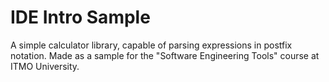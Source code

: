 # IDE Intro Sample

A simple calculator library, capable of parsing expressions in postfix notation. 
Made as a sample for the "Software Engineering Tools" course at ITMO University.